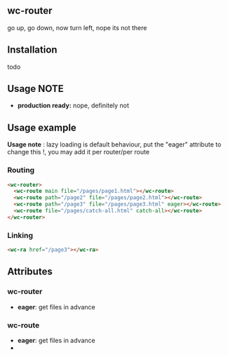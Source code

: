 wc-router
--------

go up, go down, now turn left, nope its not there


## Installation

todo


## Usage NOTE

- **production ready:** nope, definitely not


## Usage example

**Usage note** : 
lazy loading is default behaviour, put the "eager" attribute to change this !,
you may add it per router/per route

### Routing

```html
<wc-router>
  <wc-route main file="/pages/page1.html"></wc-route>
  <wc-route path="/page2" file="/pages/page2.html"></wc-route>
  <wc-route path="/page3" file="/pages/page3.html" eager></wc-route>
  <wc-route file="/pages/catch-all.html" catch-all></wc-route>
</wc-router>
```

### Linking

```html
<wc-ra href="/page3"></wc-ra>
```

## Attributes

### wc-router
- **eager**: get files in advance

### wc-route
- **eager**: get files in advance
-
